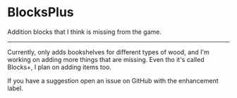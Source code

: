 # BlocksPlus

Addition blocks that I think is missing from the game.

----

Currently, only adds bookshelves for different types of wood, and I'm working on adding more things that are missing. Even tho it's called Blocks+, I plan on adding items too.

If you have a suggestion open an issue on GitHub with the enhancement label.

